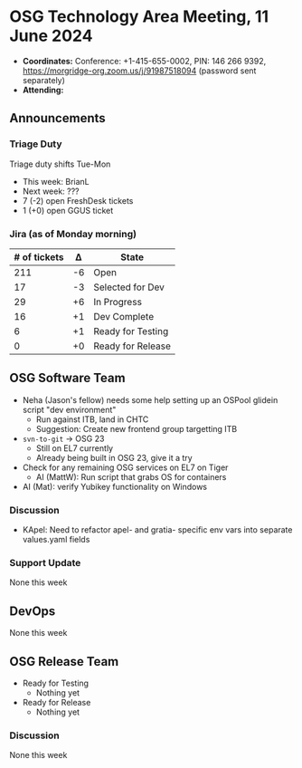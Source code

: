 # OSG Technology Area Meeting, 11 June 2024

-   **Coordinates:** Conference: +1-415-655-0002, PIN: 146 266 9392,
    <https://morgridge-org.zoom.us/j/91987518094> (password sent separately)
-   **Attending:** 

## Announcements

### Triage Duty

Triage duty shifts Tue-Mon

-   This week: BrianL
-   Next week: ???
-   7 (-2) open FreshDesk tickets
-   1 (+0) open GGUS ticket

### Jira (as of Monday morning)

| # of tickets | &Delta; | State             |
|--------------|---------|-------------------|
| 211          | -6      | Open              |
| 17           | -3      | Selected for Dev  |
| 29           | +6      | In Progress       |
| 16           | +1      | Dev Complete      |
| 6            | +1      | Ready for Testing |
| 0            | +0      | Ready for Release |

## OSG Software Team

-  Neha (Jason's fellow) needs some help setting up an OSPool glidein script "dev environment"
   - Run against ITB, land in CHTC
   - Suggestion: Create new frontend group targetting ITB 
-  `svn-to-git` -> OSG 23
   - Still on EL7 currently
   - Already being built in OSG 23, give it a try  
-  Check for any remaining OSG services on EL7 on Tiger
   - AI (MattW): Run script that grabs OS for containers
-  AI (Mat): verify Yubikey functionality on Windows

### Discussion

- KApel: Need to refactor apel- and gratia- specific env vars into separate values.yaml fields

### Support Update

None this week

## DevOps

None this week

## OSG Release Team

-   Ready for Testing
    -   Nothing yet
-   Ready for Release
    -   Nothing yet

### Discussion

None this week
